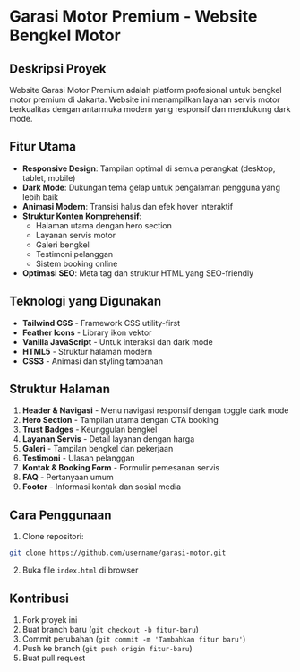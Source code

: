 # Garasi Motor Premium - Website Bengkel Motor

## Deskripsi Proyek
Website Garasi Motor Premium adalah platform profesional untuk bengkel motor premium di Jakarta. Website ini menampilkan layanan servis motor berkualitas dengan antarmuka modern yang responsif dan mendukung dark mode.

## Fitur Utama
- **Responsive Design**: Tampilan optimal di semua perangkat (desktop, tablet, mobile)
- **Dark Mode**: Dukungan tema gelap untuk pengalaman pengguna yang lebih baik
- **Animasi Modern**: Transisi halus dan efek hover interaktif
- **Struktur Konten Komprehensif**:
  - Halaman utama dengan hero section
  - Layanan servis motor
  - Galeri bengkel
  - Testimoni pelanggan
  - Sistem booking online
- **Optimasi SEO**: Meta tag dan struktur HTML yang SEO-friendly

## Teknologi yang Digunakan
- **Tailwind CSS** - Framework CSS utility-first
- **Feather Icons** - Library ikon vektor
- **Vanilla JavaScript** - Untuk interaksi dan dark mode
- **HTML5** - Struktur halaman modern
- **CSS3** - Animasi dan styling tambahan

## Struktur Halaman
1. **Header & Navigasi** - Menu navigasi responsif dengan toggle dark mode
2. **Hero Section** - Tampilan utama dengan CTA booking
3. **Trust Badges** - Keunggulan bengkel
4. **Layanan Servis** - Detail layanan dengan harga
5. **Galeri** - Tampilan bengkel dan pekerjaan
6. **Testimoni** - Ulasan pelanggan
7. **Kontak & Booking Form** - Formulir pemesanan servis
8. **FAQ** - Pertanyaan umum
9. **Footer** - Informasi kontak dan sosial media

## Cara Penggunaan
1. Clone repositori:
```bash
git clone https://github.com/username/garasi-motor.git
```
2. Buka file `index.html` di browser

## Kontribusi
1. Fork proyek ini
2. Buat branch baru (`git checkout -b fitur-baru`)
3. Commit perubahan (`git commit -m 'Tambahkan fitur baru'`)
4. Push ke branch (`git push origin fitur-baru`)
5. Buat pull request
